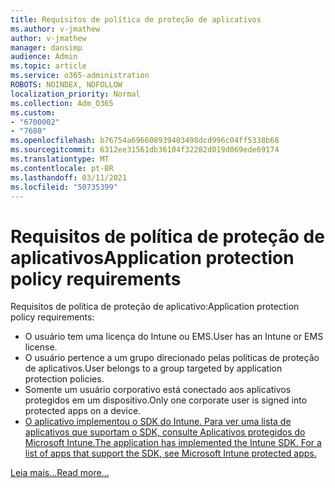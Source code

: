 ```yaml
---
title: Requisitos de política de proteção de aplicativos
ms.author: v-jmathew
author: v-jmathew
manager: dansimp
audience: Admin
ms.topic: article
ms.service: o365-administration
ROBOTS: NOINDEX, NOFOLLOW
localization_priority: Normal
ms.collection: Adm_O365
ms.custom:
- "6700002"
- "7680"
ms.openlocfilehash: b76754a696608939403498dcd996c04ff5338b68
ms.sourcegitcommit: 6312ee31561db36104f32282d019d069ede69174
ms.translationtype: MT
ms.contentlocale: pt-BR
ms.lasthandoff: 03/11/2021
ms.locfileid: "50735399"
---
```

# <a name="application-protection-policy-requirements"></a><span data-ttu-id="7e01d-102">Requisitos de política de proteção de aplicativos</span><span class="sxs-lookup"><span data-stu-id="7e01d-102">Application protection policy requirements</span></span>

<span data-ttu-id="7e01d-103">Requisitos de política de proteção de aplicativo:</span><span class="sxs-lookup"><span data-stu-id="7e01d-103">Application protection policy requirements:</span></span>

- <span data-ttu-id="7e01d-104">O usuário tem uma licença do Intune ou EMS.</span><span class="sxs-lookup"><span data-stu-id="7e01d-104">User has an Intune or EMS license.</span></span>
- <span data-ttu-id="7e01d-105">O usuário pertence a um grupo direcionado pelas políticas de proteção de aplicativos.</span><span class="sxs-lookup"><span data-stu-id="7e01d-105">User belongs to a group targeted by application protection policies.</span></span>
- <span data-ttu-id="7e01d-106">Somente um usuário corporativo está conectado aos aplicativos protegidos em um dispositivo.</span><span class="sxs-lookup"><span data-stu-id="7e01d-106">Only one corporate user is signed into protected apps on a device.</span></span>
- [<span data-ttu-id="7e01d-107">O aplicativo implementou o SDK do Intune. Para ver uma lista de aplicativos que suportam o SDK, consulte Aplicativos protegidos do Microsoft Intune.</span><span class="sxs-lookup"><span data-stu-id="7e01d-107">The application has implemented the Intune SDK. For a list of apps that support the SDK, see Microsoft Intune protected apps.</span></span>](https://docs.microsoft.com/mem/intune/apps/apps-supported-intune-apps)

[<span data-ttu-id="7e01d-108">Leia mais...</span><span class="sxs-lookup"><span data-stu-id="7e01d-108">Read more...</span></span>](https://docs.microsoft.com/mem/intune/apps/app-protection-policy)
